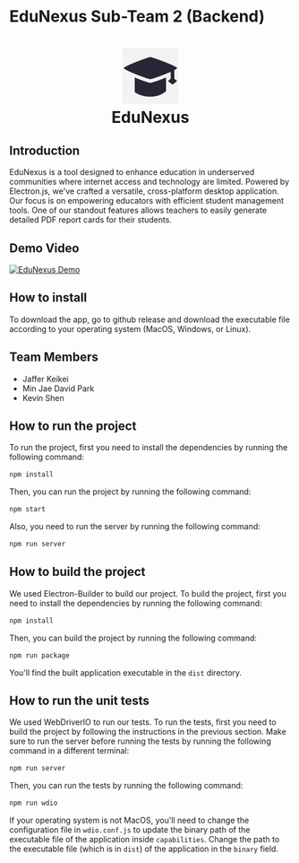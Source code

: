 # EduNexus Sub-Team 2 (Backend)
<h1 align="center">
  <img width="100" height="100" src="../../pic/logo.webp" alt="EduNexus Logo"><br>
  EduNexus
</h1>

## Introduction
EduNexus is a tool designed to enhance education in underserved communities where internet access and technology are limited. Powered by Electron.js, we've crafted a versatile, cross-platform desktop application. Our focus is on empowering educators with efficient student management tools. One of our standout features allows teachers to easily generate detailed PDF report cards for their students.

## Demo Video
[![EduNexus Demo](https://img.youtube.com/vi/WLo8oVQFfjk/0.jpg)](https://www.youtube.com/watch?v=WLo8oVQFfjk "EduNexus D2 37.2")

## How to install
To download the app, go to github release and download the executable file according to your operating system (MacOS, Windows, or Linux).

## Team Members
- Jaffer Keikei
- Min Jae David Park
- Kevin Shen

## How to run the project
To run the project, first you need to install the dependencies by running the following command:
```bash
npm install
```
Then, you can run the project by running the following command:
```bash
npm start
```
Also, you need to run the server by running the following command:
```bash
npm run server
```

## How to build the project
We used Electron-Builder to build our project. To build the project, first you need to install the dependencies by running the following command:
```bash
npm install
```
Then, you can build the project by running the following command:
```bash
npm run package
```
You'll find the built application executable in the `dist` directory.

## How to run the unit tests
We used WebDriverIO to run our tests. To run the tests, first you need to build the project by following the instructions in the previous section. 
Make sure to run the server before running the tests by running the following command in a different terminal:
```bash
npm run server
```
Then, you can run the tests by running the following command:
```bash
npm run wdio
```
If your operating system is not MacOS, you'll need to change the configuration file in `wdio.conf.js` to update the binary path of the executable file of the application inside `capabilities`. Change the path to the executable file (which is in `dist`) of the application in the `binary` field.


